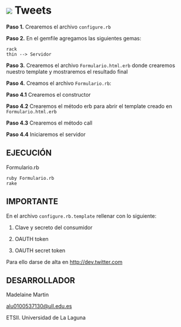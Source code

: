 <strong>![](http://banot.etsii.ull.es/alu4103/twitter.jpg)</strong>
Tweets
================================

**Paso 1.** Crearemos el archivo `configure.rb`

**Paso 2.** En el gemfile agregamos las siguientes gemas:
	
	rack
	thin --> Servidor

**Paso 3.** Crearemos el archivo `Formulario.html.erb` donde crearemos nuestro template y mostraremos el resultado final

**Paso 4.** Creamos el archivo `Formulario.rb`:
	
**Paso 4.1** Crearemos el constructor

**Paso 4.2** Crearemos el método erb para abrir el template creado en `Formulario.html.erb`

**Paso 4.3** Crearemos el método call

**Paso 4.4** Iniciaremos el servidor


## EJECUCIÓN ##

Formulario.rb
	
	ruby Formulario.rb
	rake

## IMPORTANTE ##

En el archivo `configure.rb.template` rellenar con lo siguiente:

1. Clave y secreto del consumidor

2. OAUTH token

3. OAUTH secret token 

 Para ello darse de alta en http://dev.twitter.com
 
## DESARROLLADOR ##

Madelaine Martin

alu0100537130@ull.edu.es

ETSII. Universidad de La Laguna



